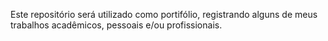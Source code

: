 Este repositório será utilizado como portifólio, registrando alguns de meus trabalhos acadêmicos, pessoais e/ou profissionais.
